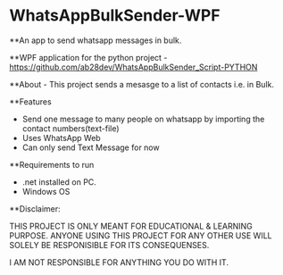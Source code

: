 # WhatsAppBulkSender-WPF

**An app to send whatsapp messages in bulk.


**WPF application for the python project - https://github.com/ab28dev/WhatsAppBulkSender_Script-PYTHON

**About - 
This project sends a mesasge to a list of contacts i.e. in Bulk.

**Features
* Send one message to many people on whatsapp by importing the contact numbers(text-file)
* Uses WhatsApp Web
* Can only send Text Message for now

**Requirements to run
* .net installed on PC.
* Windows OS


**Disclaimer:

THIS PROJECT IS ONLY MEANT FOR EDUCATIONAL & LEARNING PURPOSE. ANYONE USING THIS PROJECT FOR ANY OTHER USE WILL SOLELY BE RESPONISIBLE FOR ITS CONSEQUENSES.

I AM NOT RESPONSIBLE FOR ANYTHING YOU DO WITH IT.
